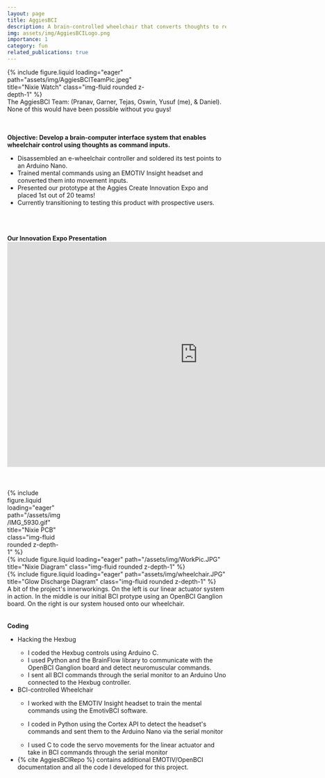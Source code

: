 ```yaml
---
layout: page
title: AggiesBCI
description: A brain-controlled wheelchair that converts thoughts to real-world movement
img: assets/img/AggiesBCILogo.png
importance: 1
category: fun
related_publications: true
---
```


<div class="row justify-content-center">    <div class="mt-3 mt-md-0 " style="width: 70%;">
        {% include figure.liquid loading="eager" path="assets/img/AggiesBCITeamPic.jpeg" title="Nixie Watch" class="img-fluid rounded z-depth-1" %}
    </div>
</div>
<div class="caption">
    The AggiesBCI Team: (Pranav, Garner, Tejas, Oswin, Yusuf (me), & Daniel). None of this would have been possible without you guys!
<br>
<br>
<br>
</div>

<b>Objective: Develop a brain-computer interface system that enables wheelchair control using thoughts as command inputs.</b>
<ul>
  <li>Disassembled an e-wheelchair controller and soldered its test points to an Arduino Nano.</li>
  <li>Trained mental commands using an EMOTIV Insight headset and converted them into movement inputs.</li>
  <li>Presented our prototype at the Aggies Create Innovation Expo and placed 1st out of 20 teams! </li>
  <li>Currently transitioning to testing this product with prospective users.</li>
  <br>
</ul> 

<br>
<br>
<b>Our Innovation Expo Presentation</b>
<iframe src="https://1drv.ms/p/c/ce8588b966e5e6f5/IQTctm6FmkamSrHcnPeA2CrBAa59I_Fd3RgVNvGW-F_JH6c?wdAr=1.7777777777777777" width="876px" height="518px" frameborder="0">This is an embedded <a target="_blank" href="https://office.com">Microsoft Office</a> presentation, powered by <a target="_blank" href="https://office.com/webapps">Office</a>.</iframe>
<br>
<br>
<br>
<br>


<div class="row">
    <div class="mt-3 mt-md-0" style="width: 25%;">
        {% include figure.liquid loading="eager" path="/assets/img/IMG_5930.gif" title="Nixie PCB" class="img-fluid rounded z-depth-1" %}
    </div>
    <div class="col-sm mt-3 mt-md-0">
        {% include figure.liquid loading="eager" path="/assets/img/WorkPic.JPG" title="Nixie Diagram" class="img-fluid rounded z-depth-1" %}
    </div>
    <div class="col-sm mt-3 mt-md-0">
        {% include figure.liquid loading="eager" path="assets/img/wheelchair.JPG" title="Glow Discharge Diagram" class="img-fluid rounded z-depth-1" %}
    </div>
</div>
<div class="caption">
    A bit of the project's innerworkings. On the left is our linear actuator system in action. In the middle is our initial BCI protype using an OpenBCI Ganglion board. On the right is our system housed onto our wheelchair.


</div>
<br>
<br>
<b>Coding</b>
<ul>
  <li>Hacking the Hexbug</li>
  <ul>
    <li>I coded the Hexbug controls using Arduino C.</li>
    <li>I used Python and the BrainFlow library to communicate with the OpenBCI Ganglion board and detect neuromuscular commands.</li>
    <li>I sent all BCI commands through the serial monitor to an Arduino Uno connected to the Hexbug controller.</li>
  </ul> 
  <li>BCI-controlled Wheelchair</li>
  <ul>
    <li>I worked with the EMOTIV Insight headset to train the mental commands using the EmotivBCI software.</li>
  </ul>
    <ul>
    <li>I coded in Python using the Cortex API to detect the headset's commands and sent them to the Arduino Nano via the serial monitor</li>
  </ul>
  <ul>
    <li>I used C to code the servo movements for the linear actuator and take in BCI commands through the serial monitor</li>
  </ul>
  <li>{% cite AggiesBCIRepo %} contains additional EMOTIV/OpenBCI documentation and all the code I developed for this project.</li>
</ul> 
<br>
<br>

